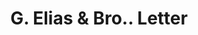 ---
doi: 10.7916/D8XP8H0J
date_other: '1899'
date_other_textual: '1899'
form: correspondence
genre:
- Letters (correspondence)
name:
- G. Elias & Bro.
object_in_context_url: https://biggert.cul.columbia.edu/items/view/ave_biggert_00891
subject_hierarchical_geographic:
- Buffalo, New York, United States
subject_name:
- G. Elias & Bro.
title: G. Elias & Bro.. Letter
sort_title: G. Elias & Bro.. Letter
call_number: ave_biggert_00891
coordinates:
- 42.90472222222222,-78.84944444444444
pid: ave_biggert_00891
identifiers: ave_biggert_00891
thumbnail: https://derivativo-3.library.columbia.edu/iiif/2/ldpd:345770/full/!256,256/0/native.jpg
permalink: /biggert/ave_biggert_00891/
layout: iiif-image-page
---